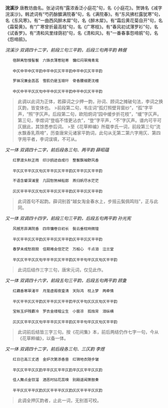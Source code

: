 **浣溪沙** 唐教坊曲名。张泌词有“露浓香泛小庭花”句，名《小庭花》。贺铸名《减字浣溪沙》。韩淲词有“芍药酴醾满院春”句，名《满院春》。有“东风拂栏露犹寒”句，名《东风寒》。有“一曲西风醉木犀”句，名《醉木犀》。有“霜后黄花菊自开”句，名《霜菊黄》。有“广寒曾折最高枝”句，名《广寒枝》。有“春风初试薄罗衫”句，名《试香罗》。有“清和风里绿荫初”句，名《清和风》。有“一番春事怨啼鹃”句，名《怨啼鹃》。

*浣溪沙 双调四十二字，前段三句三平韵，后段三句两平韵 韩偓* 
```
　　宿醉离愁慢髻鬟　六铢衣薄惹轻寒　慵红闷翠掩青鸾　
　　
　　中仄中平中仄平韵中平中仄仄平平韵中平中仄仄平平韵

　　罗袜况兼金菡萏　雪肌仍是玉琅玕　骨香腰细更沈檀　
　　
　　中仄中平平仄仄句中平中仄仄平平韵中平中仄仄平平韵
```

>此调以此词为正体，若薛词之少押一韵，孙词、顾词之摊破句法，李词之换仄韵，皆变体也。 >前段第二句，韦庄词“孤灯照壁背窗纱”，“孤”字平声，“照”字仄声。后段第二句，欧阳炯词“园中缓步折花枝”，“缓”字仄声。第三句，李煜词“登临不惜更沾衣”，“登”字平声，“不”字仄声。谱内可平可仄据此，其馀悉参后词。 >至《花草粹编》所载李氏一词，前段第三句“流水飘香乳燕啼”，历查唐宋元诸家平韵词，此句从无第二第六字用仄、第四字用平者，李词误填，不可从。

*又一体 双调四十二字，前后段各三句、两平韵 薛昭蕴* 
```
　　红蓼渡头秋正雨　印沙鸥迹自成行　整鬟飘袖野风香　
　　
　　平仄仄平平仄仄句仄平平仄仄平平韵仄平平仄仄平平韵

　　不语含颦深浦里　几回愁煞棹船郎　燕归帆尽水茫茫　
　　
　　仄仄平平平仄仄句仄平平仄仄平平韵仄平平仄仄平平韵
```

>此词首句不起韵。薛词别首“越女淘金春水上，步摇云鬓佩鸣珰”，正与此同。

*又一体 双调四十四字，前段三句三平韵，后段五句两平韵 孙光宪* 
```
　　风撼芳菲满院香　四帘慵卷日初长　鬓云垂枕响微锽　
　　
　　平仄平平仄仄平韵仄平平仄仄平平韵仄平平仄仄平平韵

　　春梦未成愁寂寂　佳期难会信茫茫　万般心　千点泪　泣兰堂　
　　
　　平仄仄平平仄仄句平平平仄仄平平韵仄平平句平仄仄句仄平平韵
```

>此词后结作三字三句，唐宋元词，仅见此作。

*又一体 双调四十六字，前段五句三平韵，后段五句两平韵 顾夐* 
```
　　红藕香寒翠渚平　月笼虚阁夜蛩清　天际鸿　枕上梦　两牵情　
　　
　　平仄平平仄仄平韵仄平平仄仄平平韵平仄平句仄仄仄句仄平平韵

　　宝帐玉炉残麝冷　罗衣金缕暗尘生　小窗凉　孤烛背　泪纵横　
　　
　　仄仄仄平平仄仄句平平平仄仄平平韵仄平平句平仄仄句仄平平韵
```

>此词前后结皆三字三句。按《花间集》本，前后两结仍作七字一句，今从《花草粹编》，以备一体。

*又一体 双调四十二字，前后段各三句、三仄韵 李煜* 
```
　　红日已高三丈透　金炉次第添香兽　红锦地衣随步皱　
　　
　　平仄仄平平仄仄韵平平仄仄平平仄韵平仄仄平平仄仄韵

　　佳人舞点金钗溜　酒恶时拈花蕊嗅　别殿遥闻箫鼓奏　
　　
　　平平仄仄平平仄韵仄仄平平平仄仄韵仄仄平平平仄仄韵
```

>此调全押仄韵者，止此一词，无别首可校。
